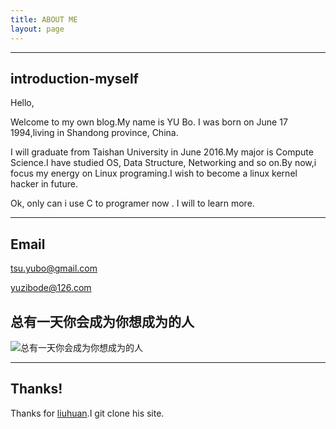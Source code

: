 ```yaml
---
title: ABOUT ME
layout: page
---
```



----

## introduction-myself

Hello,

   Welcome to my own blog.My name is YU Bo. I was born on June 17 1994,living in Shandong province, China.

   I will graduate from Taishan University in June 2016.My major is Compute Science.I have studied OS, Data Structure, Networking and so on.By now,i focus my energy on Linux programing.I wish to become a linux kernel hacker in future.

   Ok, only can i use C to programer now . I will to learn more.


----


## Email

[tsu.yubo@gmail.com](mailto:tsu.yubo@gmail.com)

[yuzibode@126.com](mailto:yuzibode@126.com)




## 总有一天你会成为你想成为的人
![总有一天你会成为你想成为的人](http://7pum5d.com1.z0.glb.clouddn.com/become.jpg)


----
## Thanks!
 Thanks for [liuhuan](https://github.com/bitsly/bitsly.github.com).I git clone his site.
